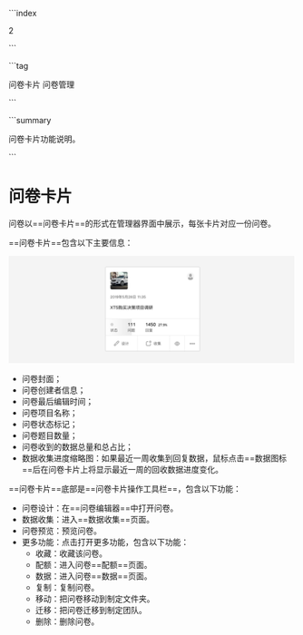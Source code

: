 \```index

2

\```

\```tag

问卷卡片 问卷管理

\```

\```summary

问卷卡片功能说明。

\```

# 问卷卡片

问卷以==问卷卡片==的形式在管理器界面中展示，每张卡片对应一份问卷。

==问卷卡片==包含以下主要信息：

<img src='./assets/02surveyCard/surveyCard.png'>

+ 问卷封面；
+ 问卷创建者信息；
+ 问卷最后编辑时间；
+ 问卷项目名称；
+ 问卷状态标记；
+ 问卷题目数量；
+ 问卷收到的数据总量和总占比；
+ 数据收集进度缩略图：如果最近一周收集到回复数据，鼠标点击==数据图标==后在问卷卡片上将显示最近一周的回收数据进度变化。

==问卷卡片==底部是==问卷卡片操作工具栏==，包含以下功能：

+ 问卷设计：在==问卷编辑器==中打开问卷。
+ 数据收集：进入==数据收集==页面。
+ 问卷预览：预览问卷。
+ 更多功能：点击打开更多功能，包含以下功能：
  + 收藏：收藏该问卷。
  + 配额：进入问卷==配额==页面。
  + 数据：进入问卷==数据==页面。
  + 复制：复制问卷。
  + 移动：把问卷移动到制定文件夹。
  + 迁移：把问卷迁移到制定团队。
  + 删除：删除问卷。